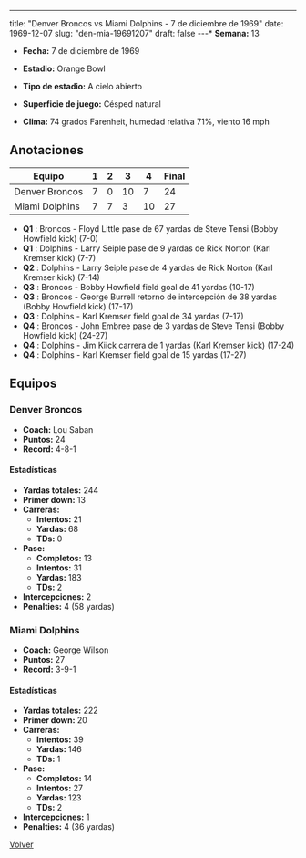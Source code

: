 ---
title: "Denver Broncos vs Miami Dolphins - 7 de diciembre de 1969"
date: 1969-12-07
slug: "den-mia-19691207"
draft: false
---* **Semana:** 13
* **Fecha:** 7 de diciembre de 1969

* **Estadio:** Orange Bowl
* **Tipo de estadio:** A cielo abierto
* **Superficie de juego:** Césped natural
* **Clima:** 74 grados Farenheit, humedad relativa 71%, viento 16 mph




## Anotaciones
| Equipo | 1 | 2 | 3 | 4 | Final |
|--------|---|---|---|---|-------|
| Denver Broncos  | 7 | 0 | 10 | 7  | 24 |
| Miami Dolphins  | 7 | 7 | 3 | 10  | 27 |
* **Q1** : Broncos - Floyd Little pase de 67 yardas de Steve Tensi (Bobby Howfield kick) (7-0)
* **Q1** : Dolphins - Larry Seiple pase de 9 yardas de Rick Norton (Karl Kremser kick) (7-7)
* **Q2** : Dolphins - Larry Seiple pase de 4 yardas de Rick Norton (Karl Kremser kick) (7-14)
* **Q3** : Broncos - Bobby Howfield field goal de 41 yardas (10-17)
* **Q3** : Broncos - George Burrell retorno de intercepción de 38 yardas (Bobby Howfield kick) (17-17)
* **Q3** : Dolphins - Karl Kremser field goal de 34 yardas (7-17)
* **Q4** : Broncos - John Embree pase de 3 yardas de Steve Tensi (Bobby Howfield kick) (24-27)
* **Q4** : Dolphins - Jim Kiick carrera de 1 yardas (Karl Kremser kick) (17-24)
* **Q4** : Dolphins - Karl Kremser field goal de 15 yardas (17-27)


## Equipos


### Denver Broncos
* **Coach:** Lou Saban
* **Puntos:** 24
* **Record:** 4-8-1
#### Estadísticas
* **Yardas totales:** 244
* **Primer down:** 13
* **Carreras:**
  * **Intentos:** 21
  * **Yardas:** 68
  * **TDs:** 0
* **Pase:**
  * **Completos:** 13
  * **Intentos:** 31
  * **Yardas:** 183
  * **TDs:** 2
* **Intercepciones:** 2
* **Penalties:** 4 (58 yardas)

### Miami Dolphins
* **Coach:** George Wilson
* **Puntos:** 27
* **Record:** 3-9-1
#### Estadísticas
* **Yardas totales:** 222
* **Primer down:** 20
* **Carreras:**
  * **Intentos:** 39
  * **Yardas:** 146
  * **TDs:** 1
* **Pase:**
  * **Completos:** 14
  * **Intentos:** 27
  * **Yardas:** 123
  * **TDs:** 2
* **Intercepciones:** 1
* **Penalties:** 4 (36 yardas)


[Volver](/historia/1969)
